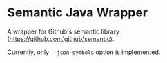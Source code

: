 # Semantic Java Wrapper

A wrapper for Github's semantic library (https://github.com/github/semantic).

Currently, only `--json-symbols` option is implemented.